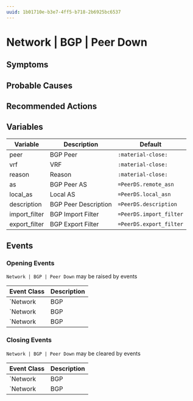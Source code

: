 ```yaml
---
uuid: 1b01710e-b3e7-4ff5-b718-2b6925bc6537
---
```

# Network | BGP | Peer Down

## Symptoms

## Probable Causes

## Recommended Actions

## Variables

Variable | Description | Default
--- | --- | ---
peer | BGP Peer | `:material-close:`
vrf | VRF | `:material-close:`
reason | Reason | `:material-close:`
as | BGP Peer AS | `=PeerDS.remote_asn`
local_as | Local AS | `=PeerDS.local_asn`
description | BGP Peer Description | `=PeerDS.description`
import_filter | BGP Import Filter | `=PeerDS.import_filter`
export_filter | BGP Export Filter | `=PeerDS.export_filter`

## Events

### Opening Events
`Network | BGP | Peer Down` may be raised by events

Event Class | Description
--- | ---
`Network | BGP | Peer Down` | dispose
`Network | BGP | Backward Transition` | dispose
`Network | BGP | Peer State Changed` | raise

### Closing Events
`Network | BGP | Peer Down` may be cleared by events

Event Class | Description
--- | ---
`Network | BGP | Established` | dispose
`Network | BGP | Peer State Changed` | clear_peer_down
